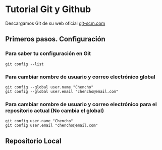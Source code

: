 # Tutorial Git y Github
Descargamos Git de su web oficial [git-scm.com](https://git-scm.com/downloads)
## Primeros pasos. Configuración
### Para saber tu configuración en Git
```
git config --list
```
### Para cambiar nombre de usuario y correo electrónico global

```
git config --global user.name "Chencho"
git config --global user.email "chencho@email.com"
```
### Para cambiar nombre de usuario y correo electrónico para el repositorio actual (No cambia el global)

```
git config user.name "Chencho"
git config user.email "chencho@email.com"
```
###



## Repositorio Local
